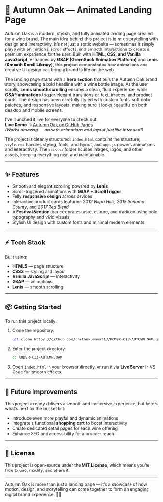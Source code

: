# 🍂 Autumn Oak — Animated Landing Page

Autumn Oak is a modern, stylish, and fully animated landing page created for a wine brand. The main idea behind this project is to mix storytelling with design and interactivity. It’s not just a static website — sometimes it simply plays with animations, scroll effects, and smooth interactions to create a premium experience for the user. Built with **HTML, CSS, and Vanilla JavaScript**, enhanced by **GSAP (GreenSock Animation Platform)** and **Lenis (Smooth Scroll Library)**, this project demonstrates how animations and creative UI design can bring a brand to life on the web.

The landing page starts with a **hero section** that tells the Autumn Oak brand story, showcasing a bold headline with a wine bottle image. As the user scrolls, **Lenis smooth scrolling** ensures a clean, fluid experience, while **GSAP animations** trigger elegant transitions on text, images, and product cards. The design has been carefully styled with custom fonts, soft color palettes, and responsive layouts, making sure it looks beautiful on both desktop and mobile screens.

I’ve launched it live for everyone to check out:  
**Live Demo** → [Autumn Oak on GitHub Pages](https://chetankumawat13.github.io/KODER-C13-AUTUMN.OAK/)  
*(Works amazing — smooth animations and layout just like intended!)*

The project is cleanly structured: `index.html` contains the structure, `style.css` handles styling, fonts, and layout, and `app.js` powers animations and interactivity. The `asists/` folder houses images, logos, and other assets, keeping everything neat and maintainable.

---

## ✨ Features
- Smooth and elegant scrolling powered by **Lenis**
- Scroll-triggered animations with **GSAP + ScrollTrigger**
- Fully **responsive design** across devices
- Interactive product cards featuring *2012 Napa Hills*, *2015 Sonoma County*, and *2017 Red Blend*
- A **Festival Section** that celebrates taste, culture, and tradition using bold typography and vivid visuals
- Stylish UI design with custom fonts and minimal modern elements

---

## ⚡ Tech Stack
Built using:
- **HTML5** — page structure  
- **CSS3** — styling and layout  
- **Vanilla JavaScript** — interactivity  
- **GSAP** — animations  
- **Lenis** — smooth scrolling  

---

## 📦 Getting Started
To run this project locally:
1. Clone the repository:
    ```bash
    git clone https://github.com/chetankumawat13/KODER-C13-AUTUMN.OAK.git
    ```
2. Enter the project directory:
    ```bash
    cd KODER-C13-AUTUMN.OAK
    ```
3. Open `index.html` in your browser directly, or run it via **Live Server** in VS Code for smooth effects.

---

## 🎯 Future Improvements
This project already delivers a smooth and immersive experience, but here’s what's next on the bucket list:
- Introduce even more playful and dynamic animations  
- Integrate a functional **shopping cart** to boost interactivity  
- Create dedicated detail pages for each wine offering  
- Enhance SEO and accessibility for a broader reach  

---

## 📜 License
This project is open-source under the **MIT License**, which means you’re free to use, modify, and share it.

---

Autumn Oak is more than just a landing page — it’s a showcase of how motion, design, and storytelling can come together to form an engaging digital brand experience. 🍷✨
